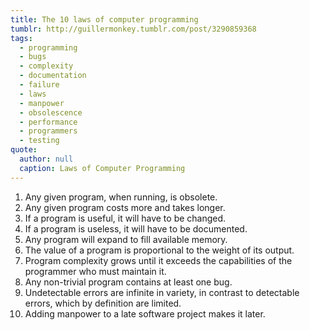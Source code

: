 ```yaml
---
title: The 10 laws of computer programming
tumblr: http://guillermonkey.tumblr.com/post/3290859368
tags:
  - programming
  - bugs
  - complexity
  - documentation
  - failure
  - laws
  - manpower
  - obsolescence
  - performance
  - programmers
  - testing
quote:
  author: null
  caption: Laws of Computer Programming
---
```


1. Any given program, when running, is obsolete.
2. Any given program costs more and takes longer.
3. If a program is useful, it will have to be changed.
4. If a program is useless, it will have to be documented.
5. Any program will expand to fill available memory.
6. The value of a program is proportional to the weight of its output.
7. Program complexity grows until it exceeds the capabilities of the programmer who must maintain it.
8. Any non-trivial program contains at least one bug.
9. Undetectable errors are infinite in variety, in contrast to detectable errors, which by definition are limited.
10. Adding manpower to a late software project makes it later.
